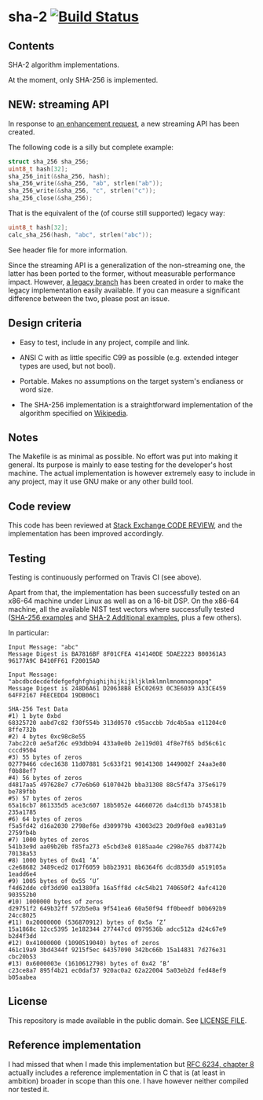 # sha-2 [![Build Status](https://travis-ci.com/amosnier/sha-2.svg?branch=master)](https://travis-ci.com/amosnier/sha-2)

## Contents

SHA-2 algorithm implementations.

At the moment, only SHA-256 is implemented.

## NEW: streaming API

In response to [an enhancement
request](https://github.com/amosnier/sha-2/issues/9), a new streaming
API has been created.

The following code is a silly but complete example:

```C
struct sha_256 sha_256;
uint8_t hash[32];
sha_256_init(&sha_256, hash);
sha_256_write(&sha_256, "ab", strlen("ab"));
sha_256_write(&sha_256, "c", strlen("c"));
sha_256_close(&sha_256);
```

That is the equivalent of the (of course still supported) legacy way:

```C
uint8_t hash[32];
calc_sha_256(hash, "abc", strlen("abc"));
```

See header file for more information.

Since the streaming API is a generalization of the non-streaming one,
the latter has been ported to the former, without measurable performance
impact. However, [a legacy
branch](https://github.com/amosnier/sha-2/tree/legacy) has been created
in order to make the legacy implementation easily available. If you can
measure a significant difference between the two, please post an issue.

## Design criteria

- Easy to test, include in any project, compile and link.

- ANSI C with as little specific C99 as possible (e.g. extended
  integer types are used, but not bool).

- Portable. Makes no assumptions on the target system's endianess or
  word size.

- The SHA-256 implementation is a straightforward implementation of
  the algorithm specified on
  [Wikipedia](https://en.wikipedia.org/wiki/SHA-2).

## Notes

The Makefile is as minimal as possible. No effort was put into making
it general. Its purpose is mainly to ease testing for the developer's
host machine. The actual implementation is however extremely easy to
include in any project, may it use GNU make or any other build tool.

## Code review

This code has been reviewed at [Stack Exchange CODE
REVIEW](https://codereview.stackexchange.com/questions/182812/self-contained-sha-256-implementation-in-c),
and the implementation has been improved accordingly.

## Testing

Testing is continuously performed on Travis CI (see above).

Apart from that, the implementation has been successfully tested on an x86-64 machine
under Linux as well as on a 16-bit DSP. On the x86-64 machine, all the
available NIST test vectors where successfully tested ([SHA-256
examples](https://csrc.nist.gov/CSRC/media/Projects/Cryptographic-Standards-and-Guidelines/documents/examples/SHA256.pdf)
and [SHA-2 Additional
examples](https://csrc.nist.gov/CSRC/media/Projects/Cryptographic-Standards-and-Guidelines/documents/examples/SHA2_Additional.pdf),
plus a few others).

In particular:

```
Input Message: "abc"
Message Digest is BA7816BF 8F01CFEA 414140DE 5DAE2223 B00361A3 96177A9C B410FF61 F20015AD
```

```
Input Message: "abcdbcdecdefdefgefghfghighijhijkijkljklmklmnlmnomnopnopq"
Message Digest is 248D6A61 D20638B8 E5C02693 0C3E6039 A33CE459 64FF2167 F6ECEDD4 19DB06C1
```

```
SHA-256 Test Data
#1) 1 byte 0xbd
68325720 aabd7c82 f30f554b 313d0570 c95accbb 7dc4b5aa e11204c0 8ffe732b
#2) 4 bytes 0xc98c8e55
7abc22c0 ae5af26c e93dbb94 433a0e0b 2e119d01 4f8e7f65 bd56c61c cccd9504
#3) 55 bytes of zeros
02779466 cdec1638 11d07881 5c633f21 90141308 1449002f 24aa3e80 f0b88ef7
#4) 56 bytes of zeros
d4817aa5 497628e7 c77e6b60 6107042b bba31308 88c5f47a 375e6179 be789fbb
#5) 57 bytes of zeros
65a16cb7 861335d5 ace3c607 18b5052e 44660726 da4cd13b b745381b 235a1785
#6) 64 bytes of zeros
f5a5fd42 d16a2030 2798ef6e d309979b 43003d23 20d9f0e8 ea9831a9 2759fb4b
#7) 1000 bytes of zeros
541b3e9d aa09b20b f85fa273 e5cbd3e8 0185aa4e c298e765 db87742b 70138a53
#8) 1000 bytes of 0x41 ‘A’
c2e68682 3489ced2 017f6059 b8b23931 8b6364f6 dcd835d0 a519105a 1eadd6e4
#9) 1005 bytes of 0x55 ‘U’
f4d62dde c0f3dd90 ea1380fa 16a5ff8d c4c54b21 740650f2 4afc4120 903552b0
#10) 1000000 bytes of zeros
d29751f2 649b32ff 572b5e0a 9f541ea6 60a50f94 ff0beedf b0b692b9 24cc8025
#11) 0x20000000 (536870912) bytes of 0x5a ‘Z’
15a1868c 12cc5395 1e182344 277447cd 0979536b adcc512a d24c67e9 b2d4f3dd
#12) 0x41000000 (1090519040) bytes of zeros
461c19a9 3bd4344f 9215f5ec 64357090 342bc66b 15a14831 7d276e31 cbc20b53
#13) 0x6000003e (1610612798) bytes of 0x42 ‘B’
c23ce8a7 895f4b21 ec0daf37 920ac0a2 62a22004 5a03eb2d fed48ef9 b05aabea
```

## License

This repository is made available in the public domain. See [LICENSE
FILE](LICENSE).

## Reference implementation

I had missed that when I made this implementation but [RFC 6234, chapter 8](https://tools.ietf.org/html/rfc6234#section-8) actually includes a reference implementation in C that is (at least in ambition) broader in scope than this one. I have however neither compiled nor tested it.
